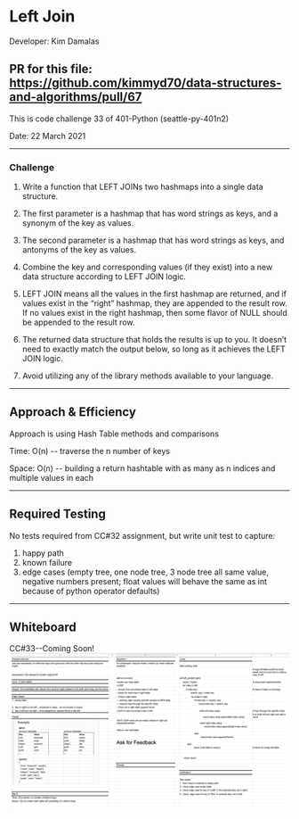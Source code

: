 # Left Join

Developer: Kim Damalas

## PR for this file: https://github.com/kimmyd70/data-structures-and-algorithms/pull/67

This is code challenge 33 of 401-Python (seattle-py-401n2)

Date: 22 March 2021
____________________
### Challenge 

1. Write a function that LEFT JOINs two hashmaps into a single data structure.

2. The first parameter is a hashmap that has word strings as keys, and a synonym of the key as values.

3. The second parameter is a hashmap that has word strings as keys, and antonyms of the key as values.

4. Combine the key and corresponding values (if they exist) into a new data structure according to LEFT JOIN logic.

5. LEFT JOIN means all the values in the first hashmap are returned, and if values exist in the “right” hashmap, they are appended to the result row. If no values exist in the right hashmap, then some flavor of NULL should be appended to the result row.

6. The returned data structure that holds the results is up to you. It doesn’t need to exactly match the output below, so long as it achieves the LEFT JOIN logic.

7. Avoid utilizing any of the library methods available to your language.

____________

## Approach & Efficiency

Approach is using Hash Table methods and comparisons


Time:   O(n) -- traverse the n number of keys

Space:  O(n) -- building a return hashtable with as many as n indices and multiple values in each

_____________
## Required Testing

No tests required from CC#32 assignment, but write unit test to capture:
1. happy path
2. known failure
3. edge cases (empty tree, one node tree, 3 node tree all same value, negative numbers present; float values will behave the same as int because of python operator defaults)
_________________

## Whiteboard

CC#33--Coming Soon!
![Left Join Whiteboard](./assets/left-join-whiteboard.png)

